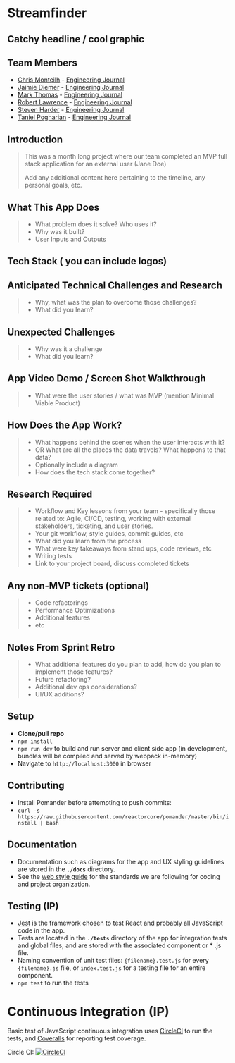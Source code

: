 # Streamfinder

## Catchy headline / cool graphic

## Team Members
- [Chris Monteilh]() - [Engineering Journal]()
- [Jaimie Diemer]() - [Engineering Journal]()
- [Mark Thomas](https://github.com/MarkPThomas) - [Engineering Journal](https://gist.github.com/MarkPThomas/11067bca74b4361ebe8f4c0129fbfa0e)
- [Robert Lawrence]() - [Engineering Journal]()
- [Steven Harder]() - [Engineering Journal]()
- [Taniel Pogharian]() - [Engineering Journal]()

## Introduction
> This was a month long project where our team completed an MVP full stack application for an external user (Jane Doe)
>
> Add any additional content here pertaining to the timeline, any personal goals, etc.

## What This App Does
> * What problem does it solve? Who uses it?
> * Why was it built?
> * User Inputs and Outputs

## Tech Stack ( you can include logos)

## Anticipated Technical Challenges and Research
> * Why, what was the plan to overcome those challenges?
> * What did you learn?

## Unexpected Challenges
> * Why was it a challenge
> * What did you learn?

## App Video Demo / Screen Shot Walkthrough
> * What were the user stories /  what was MVP (mention Minimal Viable Product)

## How Does the App Work?
> * What happens behind the scenes when the user interacts with it?
> * OR What are all the places the data travels?  What happens to that data?
> * Optionally include a diagram
> * How does the tech stack come together?

## Research Required
> * Workflow and Key lessons from your team - specifically those related to: Agile, CI/CD, testing, working with external stakeholders, ticketing, and user stories.
> * Your git workflow, style guides, commit guides, etc
> * What did you learn from the process
> * What were key takeaways from stand ups, code reviews, etc
> * Writing tests
> * Link to your project board, discuss completed tickets

## Any non-MVP tickets (optional)
> * Code refactorings
> * Performance Optimizations
> * Additional features
> * etc

## Notes From Sprint Retro
> * What additional features do you plan to add, how do you plan to implement those features?
> * Future refactoring?
> * Additional dev ops considerations?
> * UI/UX additions?

## Setup
- **Clone/pull repo**
- `npm install`
- `npm run dev` to build and run server and client side app (in development, bundles will be compiled and served by webpack in-memory)
- Navigate to `http://localhost:3000` in browser

## Contributing
- Install Pomander before attempting to push commits:
- `curl -s https://raw.githubusercontent.com/reactorcore/pomander/master/bin/install | bash`

## Documentation
- Documentation such as diagrams for the app and UX styling guidelines are stored in the **`./docs`** directory.
- See the [web style guide](./docs/web-style-guide.md) for the standards we are following for coding and project organization.


## Testing (IP)
- [Jest](https://jestjs.io/) is the framework chosen to test React and probably all JavaScript code in the app.
- Tests are located in the **`./tests`** directory of the app for integration tests and global files, and are stored with the associated component or * .js file.
- Naming convention of unit test files: ```{filename}.test.js``` for every ```{filename}.js``` file, or ```index.test.js``` for a testing file for an entire component.
- ```npm test``` to run the tests

# Continuous Integration (IP)
Basic test of JavaScript continuous integration uses [CircleCI](https://circleci.com/) to run the tests, and [Coveralls](https://coveralls.io/) for reporting test coverage.

Circle CI: [![CircleCI](https://circleci.com/gh/BOC-CornflowerBlue/Streamfinder/tree/main.svg?style=svg)](https://circleci.com/gh/BOC-CornflowerBlue/Streamfinder/tree/main)
<!-- 
Coveralls: [![Coverage Status](https://coveralls.io/repos/github/rpp29-fec-gouda/atelier/badge.svg)](https://coveralls.io/github/rpp29-fec-gouda/atelier) -->

<!-- # SonarCloud (IP)
Additionally, [SonarCloud](https://sonarcloud.io/projects) is used for an overall check of code quality.

[![Quality Gate Status](https://sonarcloud.io/api/project_badges/measure?project=SDC-RPP29-sequoia_atelier-ratings-reviews&metric=alert_status)](https://sonarcloud.io/dashboard?id=SDC-RPP29-sequoia_atelier-ratings-reviews)

Quality: [![SonarCloud](https://sonarcloud.io/api/project_badges/measure?project=SDC-RPP29-sequoia_atelier-ratings-reviews&metric=alert_status)](https://sonarcloud.io/dashboard?id=SDC-RPP29-sequoia_atelier-ratings-reviews)

Maintainability: [![SonarCloud](https://sonarcloud.io/api/project_badges/measure?project=SDC-RPP29-sequoia_atelier-ratings-reviews&metric=sqale_rating)](https://sonarcloud.io/dashboard?id=SDC-RPP29-sequoia_atelier-ratings-reviews)

Reliability: [![SonarCloud](https://sonarcloud.io/api/project_badges/measure?project=SDC-RPP29-sequoia_atelier-ratings-reviews&metric=reliability_rating)](https://sonarcloud.io/dashboard?id=SDC-RPP29-sequoia_atelier-ratings-reviews)

Security: [![SonarCloud](https://sonarcloud.io/api/project_badges/measure?project=SDC-RPP29-sequoia_atelier-ratings-reviews&metric=security_rating)](https://sonarcloud.io/dashboard?id=SDC-RPP29-sequoia_atelier-ratings-reviews)

Lines of Code: [![SonarCloud](https://sonarcloud.io/api/project_badges/measure?project=SDC-RPP29-sequoia_atelier-ratings-reviews&metric=ncloc)](https://sonarcloud.io/dashboard?id=SDC-RPP29-sequoia_atelier-ratings-reviews)

Coverage: [![SonarCloud](https://sonarcloud.io/api/project_badges/measure?project=SDC-RPP29-sequoia_atelier-ratings-reviews&metric=coverage)](https://sonarcloud.io/dashboard?id=SDC-RPP29-sequoia_atelier-ratings-reviews)

Bugs: [![SonarCloud](https://sonarcloud.io/api/project_badges/measure?project=SDC-RPP29-sequoia_atelier-ratings-reviews&metric=bugs)](https://sonarcloud.io/dashboard?id=SDC-RPP29-sequoia_atelier-ratings-reviews)

Code Smells: [![SonarCloud](https://sonarcloud.io/api/project_badges/measure?project=SDC-RPP29-sequoia_atelier-ratings-reviews&metric=code_smells)](https://sonarcloud.io/dashboard?id=SDC-RPP29-sequoia_atelier-ratings-reviews)

Technical Debt: [![SonarCloud](https://sonarcloud.io/api/project_badges/measure?project=SDC-RPP29-sequoia_atelier-ratings-reviews&metric=sqale_index)](https://sonarcloud.io/dashboard?id=SDC-RPP29-sequoia_atelier-ratings-reviews) -->

